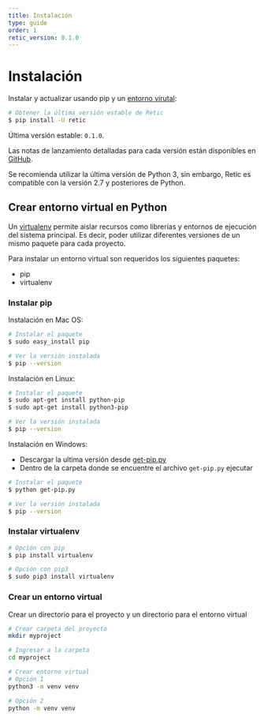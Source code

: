 ```yaml
---
title: Instalación
type: guide
order: 1
retic_version: 0.1.0
---
```


# Instalación

Instalar y actualizar usando pip y un [entorno virutal](#instalar-pip):

```sh
# Obtener la última versión estable de Retic
$ pip install -U retic
```


Última versión estable: ``0.1.0``.

Las notas de lanzamiento detalladas para cada versión están disponibles en [GitHub][repository_releases].

Se recomienda utilizar la última versión de Python 3, sin embargo, Retic es compatible con la versión 2.7 y posteriores de Python.

## Crear entorno virtual en Python

Un [virtualenv][virtualenv_official] permite aislar recursos como librerías y entornos de ejecución del sistema principal. Es decir, poder utilizar diferentes versiones de un mismo paquete para cada proyecto.

Para instalar un entorno virtual son requeridos los siguientes paquetes:
* pip
* virtualenv

### Instalar pip

Instalación en Mac OS:

```sh
# Instalar el paquete
$ sudo easy_install pip

# Ver la versión instalada
$ pip --version
```

Instalación en Linux:

```sh
# Instalar el paquete
$ sudo apt-get install python-pip
$ sudo apt-get install python3-pip

# Ver la versión instalada
$ pip --version
```

Instalación en Windows:

* Descargar la ultima versión desde [get-pip.py][pip_download]
* Dentro de la carpeta donde se encuentre el archivo ``get-pip.py`` ejecutar

```sh
# Instalar el paquete
$ python get-pip.py

# Ver la versión instalada
$ pip --version
```

### Instalar virtualenv

```sh
# Opción con pip
$ pip install virtualenv

# Opción con pip3
$ sudo pip3 install virtualenv
```

### Crear un entorno virtual

Crear un directorio para el proyecto y un directorio para el entorno virtual

```sh
# Crear carpeta del proyecto
mkdir myproject

# Ingresar a la carpeta
cd myproject

# Crear entorno virtual
# Opción 1
python3 -m venv venv

# Opción 2
python -m venv venv
```

[repository_releases]: https://github.com/reticpy/retic/releases
[pip_download]: https://bootstrap.pypa.io/get-pip.py
[virtualenv_official]: https://docs.python.org/3/library/venv.html#module-venv